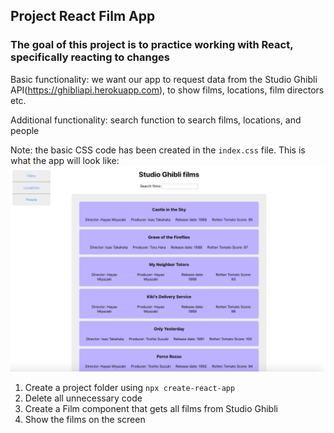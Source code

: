 ## Project React Film App

### The goal of this project is to practice working with React, specifically reacting to changes

Basic functionality: we want our app to request data from the Studio Ghibli API(https://ghibliapi.herokuapp.com), to show films, locations, film directors etc. 

Additional functionality: search function to search films, locations, and people

Note: the basic CSS code has been created in the `index.css` file. This is what the app will look like:  
<img src="/project_react_film_app/studio_ghibli_films.png" width="600" />

1. Create a project folder using `npx create-react-app`
1. Delete all unnecessary code
1. Create a Film component that gets all films from Studio Ghibli
1. Show the films on the screen